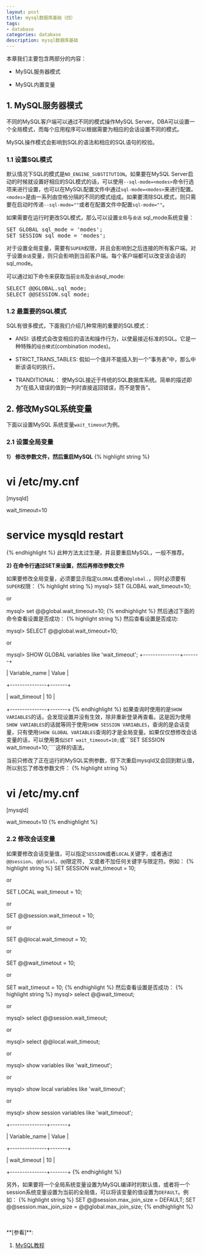```yaml
---
layout: post
title: mysql数据库基础（四）
tags:
- database
categories: database
description: mysql数据库基础
---
```



本章我们主要包含两部分的内容：

* MySQL服务器模式

* MySQL内置变量


<!-- more -->


## 1. MySQL服务器模式
不同的MySQL客户端可以通过不同的模式操作MySQL Server。DBA可以设置一个全局模式，而每个应用程序可以根据需要为相应的会话设置不同的模式。

MySQL操作模式会影响到SQL的语法和相应的SQL语句的校验。

### 1.1 设置SQL模式
默认情况下SQL的模式是```NO_ENGINE_SUBSTITUTION```。如果要在MySQL Server启动的时候就设置好相应的SQL模式的话，可以使用```--sql-mode=<modes>```命令行选项来进行设置，也可以在MySQL配置文件中通过```sql-mode=<modes>```来进行配置。```<modes>```是由一系列由空格分隔的不同的模式组成。如果要清除SQL模式，则只需要在启动时传递```--sql-mode=""```或者在配置文件中配置```sql-mode=""```。

如果需要在运行时更改SQL模式，那么可以设置```全局```与```会话``` sql_mode系统变量：
<pre>
SET GLOBAL sql_mode = 'modes';
SET SESSION sql_mode = 'modes';
</pre>
对于设置全局变量，需要有```SUPER```权限，并且会影响到之后连接的所有客户端。对于设置```会话```变量，则只会影响到当前客户端。每个客户端都可以改变该会话的sql_mode。

可以通过如下命令来获取当前```全局```及```会话```sql_mode:
<pre>
SELECT @@GLOBAL.sql_mode;
SELECT @@SESSION.sql_mode;
</pre>

### 1.2 最重要的SQL模式
SQL有很多模式，下面我们介绍几种常用的重要的SQL模式：

* ANSI: 该模式会改变相应的语法和操作行为，以使最接近标准的SQL。它是一种特殊的```组合模式```(combination modes)。

* STRICT_TRANS_TABLES: 假如一个值并不能插入到一个“事务表”中，那么中断该语句的执行。

* TRANDITIONAL： 使MySQL接近于传统的SQL数据库系统。简单的描述即为“在插入错误的值到一列时直接返回错误，而不是警告”。


## 2. 修改MySQL系统变量
下面以设置MySQL 系统变量```wait_timeout```为例。

### 2.1 设置全局变量

**1） 修改参数文件，然后重启MySQL**
{% highlight string %}
# vi /etc/my.cnf

[mysqld]

wait_timeout=10

# service mysqld restart
{% endhighlight %}
此种方法太过生硬，并且要重启MySQL，一般不推荐。


**2) 在命令行通过SET来设置，然后再修改参数文件**

如果要修改全局变量，必须要显示指定```GLOBAL```或者```@@global.```，同时必须要有```SUPER```权限：
{% highlight string %}
mysql> SET GLOBAL wait_timeout=10;

or

mysql> set @@global.wait_timeout=10;
{% endhighlight %}
然后通过下面的命令查看设置是否成功：
{% highlight string %}
然后查看设置是否成功:

mysql> SELECT @@global.wait_timeout=10;

or

mysql> SHOW GLOBAL variables like 'wait_timeout';
+---------------+-------+

| Variable_name | Value |

+---------------+-------+

| wait_timeout  | 10    | 

+---------------+-------+
{% endhighlight %}
如果查询时使用的是```SHOW VARIABLES```的话，会发现设置并没有生效，除非重新登录再查看。这是因为使用```SHOW VARIABLES```的话就等同于使用```SHOW SESSION VARIABLES```，查询的是会话变量，只有使用```SHOW GLOBAL VARIABLES```查询的才是全局变量。如果仅仅想修改会话变量的话，可以使用类似```SET wait_timeout=10;```或```SET SESSION wait_timeout=10;````这样的语法。

当前只修改了正在运行的MySQL实例参数，但下次重启mysqld又会回到默认值，所以别忘了修改参数文件：
{% highlight string %}
# vi /etc/my.cnf

[mysqld]

wait_timeout=10
{% endhighlight %}


### 2.2 修改会话变量
如果要修改会话变量值，可以指定```SESSION```或者```LOCAL```关键字，或者通过```@@session```、```@@local```、```@@```限定符， 又或者不加任何关键字与限定符。例如：
{% highlight string %}
SET SESSION wait_timeout = 10;

or

SET LOCAL wait_timeout = 10;

or

SET @@session.wait_timeout = 10;

or

SET @@local.wait_timeout = 10;

or

SET @@wait_timetout = 10;

or 

SET wait_timeout = 10;
{% endhighlight %} 
然后查看设置是否成功：
{% highlight string %}
mysql> select @@wait_timeout;

or

mysql> select @@session.wait_timeout;

or

mysql> select @@local.wait_timeout;

or

mysql> show variables like 'wait_timeout';

or

mysql> show local variables like 'wait_timeout';

or

mysql> show session variables like 'wait_timeout';

+---------------+-------+

| Variable_name | Value |

+---------------+-------+

| wait_timeout  | 10    | 

+---------------+-------+
{% endhighlight %}

另外，如果要将一个全局系统变量设置为MySQL编译时的默认值，或者将一个session系统变量设置为当前的全局值，可以将该变量的值设置为```DEFAULT```。例如：
{% highlight string %}
SET @@session.max_join_size = DEFAULT;
SET @@session.max_join_size = @@global.max_join_size;
{% endhighlight %}



<br />
<br />
**[参看]**:


1. [MySQL教程](http://www.runoob.com/mysql/mysql-administration.html)



<br />
<br />
<br />


